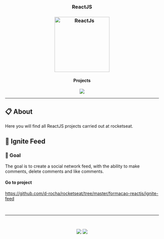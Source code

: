 <h3 align="center">
  ReactJS
</h3>

<h3 align="center">
  <img alt="ReactJs" 
    src="https://w7.pngwing.com/pngs/79/518/png-transparent-js-react-js-logo-react-react-native-logos-icon-thumbnail.png" width="180px"/>
</h3>

<h4 align="center">Projects</h4>

<p align="center">
  <a href="#-ignite-feed">
    <img src="https://img.shields.io/badge/IGNITE_FEED-00D8FF"/>
  </a>
</p>

<hr/>

## 📋 About

Here you will find all ReactJS projects carried out at rocketseat.

## 📓 Ignite Feed

### 🎯 Goal

The goal is to create a social network feed, with the ability to make comments, delete comments and like comments.

#### Go to project
https://github.com/d-rocha/rocketseat/tree/master/formacao-reactjs/ignite-feed


<br/>

---

<br/>

<p align="center">
  <a alt="Davi Rocha" href="https://www.linkedin.com/in/davirochaoliveira/">
    <img src="https://img.shields.io/badge/LinkedIn-Davi_Rocha-0077B5?logo=linkedin"/></a>
  <a alt="Davi Rocha" href="https://github.com/d-rocha">
  <img src="https://img.shields.io/badge/d_rocha-GitHub-000?logo=github"/></a>
</p>
